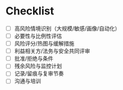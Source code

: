 # Checklist

- [ ] 高风险情境识别（大规模/敏感/画像/自动化）
- [ ] 必要性与比例性评估
- [ ] 风险评分/热图与缓解措施
- [ ] 利益相关方/法务与安全共同评审
- [ ] 批准/拒绝与条件
- [ ] 残余风险与监控计划
- [ ] 记录/留痕与复审节奏
- [ ] 沟通与培训
